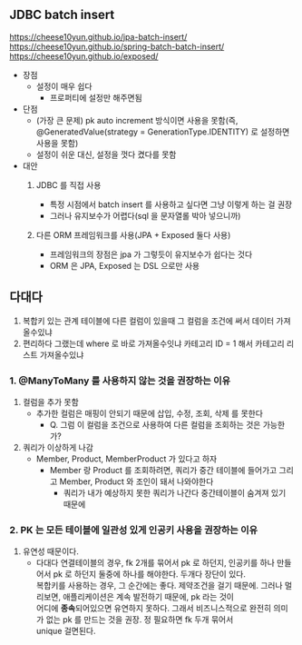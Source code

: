## JDBC batch insert

https://cheese10yun.github.io/jpa-batch-insert/  
https://cheese10yun.github.io/spring-batch-batch-insert/  
https://cheese10yun.github.io/exposed/

- 장점
    - 설정이 매우 쉽다
        - 프로퍼티에 설정만 해주면됨
- 단점
    - (가장 큰 문제) pk auto increment 방식이면 사용을 못함(즉, @GeneratedValue(strategy = GenerationType.IDENTITY) 로 설정하면 사용을 못함)
    - 설정이 쉬운 대신, 설정을 껏다 켰다를 못함
- 대안
    1. JDBC 를 직접 사용
        - 특정 시점에서 batch insert 를 사용하고 싶다면 그냥 이렇게 하는 걸 권장
        - 그러나 유지보수가 어렵다(sql 을 문자열롤 박아 넣으니까)

    2. 다른 ORM 프레임워크를 사용(JPA + Exposed 둘다 사용)
        - 프레임워크의 장점은 jpa 가 그렇듯이 유지보수가 쉽다는 것다
        - ORM 은 JPA, Exposed 는 DSL 으로만 사용

## 다대다

1. 복합키 있는 관계 테이블에 다른 컬럼이 있을때 그 컬럼을 조건에 써서 데이터 가져올수있냐
2. 편리하다 그랬는데 where 로 바로 가져올수잇냐 카테고리 ID = 1 해서 카테고리 리스트 가져올수있냐

### 1. @ManyToMany 를 사용하지 않는 것을 권장하는 이유
1. 컬럼을 추가 못함
   - 추가한 컬럼은 매핑이 안되기 때문에 삽입, 수정, 조회, 삭제 를 못한다
     - Q. 그럼 이 컬럼을 조건으로 사용하여 다른 컬럼을 조회하는 것은 가능한가? 
2. 쿼리가 이상하게 나감
   - Member, Product, MemberProduct 가 있다고 하자
     - Member 랑 Product 를 조회하려면, 쿼리가 중간 테이블에 들어가고 그리고 Member, Product 와 조인이 돼서 나와야한다
       - 쿼리가 내가 예상하지 못한 쿼리가 나간다 중간테이블이 숨겨져 있기 때문에

### 2. PK 는 모든 테이블에 일관성 있게 인공키 사용을 권장하는 이유

1. 유연성 때문이다.
   - 다대다 연결테이블의 경우, fk 2개를 묶어서 pk 로 하던지, 인공키를 하나 만들어서 pk 로 하던지 둘중에 하나를 해야한다. 두개다 장단이 있다.  
   복합키를 사용하는 경우, 그 순간에는 좋다. 제약조건을 걸기 때문에. 그러나 멀리보면, 애플리케이션은 계속 발전하기 때문에, pk 라는 것이  
   어디에 **종속**되어있으면 유연하지 못하다. 그래서 비즈니스적으로 완전히 의미가 없는 pk 를 만드는 것을 권장. 정 필요하면 fk 두개 묶어서  
   unique 걸면된다.

